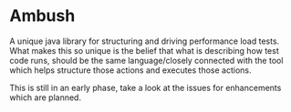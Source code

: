# Ambush
A unique java library for structuring and driving performance load tests.  What makes this so unique is the belief that what is describing how test code runs, should be the same language/closely connected with the tool which helps structure those actions and executes those actions.

This is still in an early phase, take a look at the issues for enhancements which are planned.
